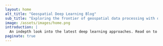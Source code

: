 ```yaml
---
layout: home
alt_title: "Geospatial Deep Learning Blog"
sub_title: "Exploring the frontier of geospatial data processing with deep learning"
image: /assets/images/home.png
introduction: |
  An indepth look into the latest deep learning approaches. Read on to find out more about how to process various geospatial datasets and how to apply deep learning methods to solve real-world geospatial problems.
paginate: true
---
```

